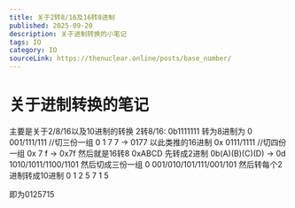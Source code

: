 ```yaml
---
title: 关于2转8/16及16转8进制
published: 2025-09-20
description: 关于进制转换的小笔记
tags: IO
category: IO
sourceLink: https://thenuclear.online/posts/base_number/
---
```


# 关于进制转换的笔记
主要是关于2/8/16以及10进制的转换
2转8/16:
0b1111111
转为8进制为
0 001/111/111 //切三份一组
0 1 7 7 -> 0177
以此类推的16进制
0x 0111/1111  //切四份一组
0x 7 f -> 0x7f
然后就是16转8
0xABCD
先转成2进制
0b(A)(B)(C)(D) -> 0d 1010/1011/1100/1101
然后切成三份一组
0 001/010/101/111/001/101
然后转每个2进制转成10进制
0 1 2 5 7 1 5

即为0125715

